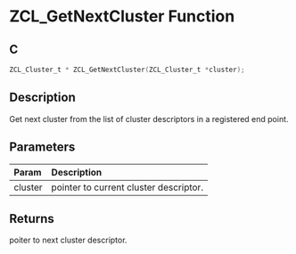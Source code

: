# ZCL_GetNextCluster Function

## C

```c
ZCL_Cluster_t * ZCL_GetNextCluster(ZCL_Cluster_t *cluster);
```

## Description

 Get next cluster from the list of cluster descriptors in a registered end point.

## Parameters

| Param | Description |
|:----- |:----------- |
| cluster | pointer to current cluster descriptor. 

## Returns

 poiter to next cluster descriptor. 

